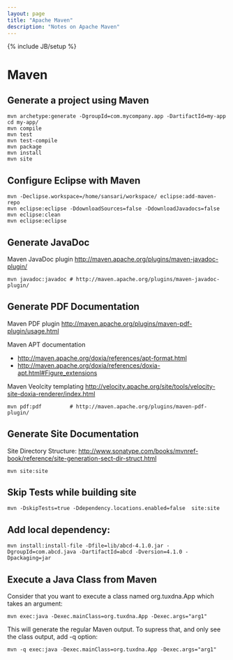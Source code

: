 ```yaml
---
layout: page
title: "Apache Maven"
description: "Notes on Apache Maven"
---
```


{% include JB/setup %}


# Maven

## Generate a project using Maven

    mvn archetype:generate -DgroupId=com.mycompany.app -DartifactId=my-app
    cd my-app/
    mvn compile
    mvn test
    mvn test-compile
    mvn package
    mvn install
    mvn site
    

## Configure Eclipse with Maven

    mvn -Declipse.workspace=/home/sansari/workspace/ eclipse:add-maven-repo
    mvn eclipse:eclipse -DdownloadSources=false -DdownloadJavadocs=false
    mvn eclipse:clean
    mvn eclipse:eclipse
    
## Generate JavaDoc

Maven JavaDoc plugin <http://maven.apache.org/plugins/maven-javadoc-plugin/>
 
    mvn javadoc:javadoc # http://maven.apache.org/plugins/maven-javadoc-plugin/

## Generate PDF Documentation

Maven PDF plugin <http://maven.apache.org/plugins/maven-pdf-plugin/usage.html>

Maven APT documentation 

 * <http://maven.apache.org/doxia/references/apt-format.html>
 * <http://maven.apache.org/doxia/references/doxia-apt.html#Figure_extensions>

Maven Veolcity templating <http://velocity.apache.org/site/tools/velocity-site-doxia-renderer/index.html>

    mvn pdf:pdf         # http://maven.apache.org/plugins/maven-pdf-plugin/

## Generate Site Documentation

Site Directory Structure: <http://www.sonatype.com/books/mvnref-book/reference/site-generation-sect-dir-struct.html>

    mvn site:site
    
## Skip Tests while building site
    
    mvn -DskipTests=true -Ddependency.locations.enabled=false  site:site

## Add local dependency:

    mvn install:install-file -Dfile=lib/abcd-4.1.0.jar -DgroupId=com.abcd.java -DartifactId=abcd -Dversion=4.1.0 -Dpackaging=jar


## Execute a Java Class from Maven

Consider that you want to execute a class named org.tuxdna.App which takes an argument:

    mvn exec:java -Dexec.mainClass=org.tuxdna.App -Dexec.args="arg1"
    

This will generate the regular Maven output. To supress that, and only see the class output, add -q option:

    mvn -q exec:java -Dexec.mainClass=org.tuxdna.App -Dexec.args="arg1"

